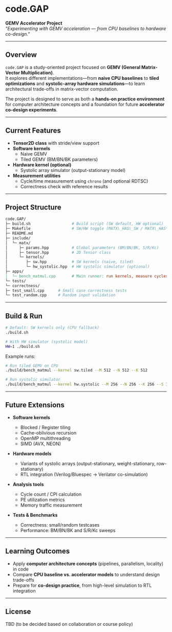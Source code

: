 # **code.GAP**  
**GEMV Accelerator Project**  
*"Experimenting with GEMV acceleration &mdash; from CPU baselines to hardware co-design."*

---

## **Overview**
`code.GAP` is a study-oriented project focused on **GEMV (General Matrix-Vector Multiplication)**.  
It explores different implementations&mdash;from **naive CPU baselines** to **tiled optimizations** and **systolic-array hardware simulations**&mdash;to learn architectural trade-offs in matrix-vector computation.  

The project is designed to serve as both a **hands-on practice environment** for computer architecture concepts and a foundation for future **accelerator co-design experiments**.

---

## **Current Features**
- **Tensor2D class** with stride/view support  
- **Software kernels**
  - Naive GEMV
  - Tiled GEMV (BM/BN/BK parameters)  
- **Hardware kernel (optional)**
  - Systolic array simulator (output-stationary model)  
- **Measurement utilities**
  - Cycle/time measurement using `chrono` (and optional RDTSC)  
  - Correctness check with reference results  

---

## **Project Structure**
```makefile
code.GAP/
├─ build.sh                  # Build script (SW default, HW optional)
├─ Makefile                  # SW/HW toggle (MATX\_HAS\_SW / MATX\_HAS\_HW)
├─ README.md
├─ include/
│  └─ matx/
│     ├─ params.hpp          # Global parameters (BM/BN/BK, S/R/Kc)
│     ├─ tensor.hpp          # 2D Tensor class
│     └─ kernels/
│        ├─ sw.hpp           # SW kernels (naive, tiled)
│        └─ hw_systolic.hpp  # HW systolic simulator (optional)
├─ apps/
│  └─ bench_matmul.cpp       # Main runner: run kernels, measure cycles/time
└─ tests/
└─ correctness/
├─ test_small.cpp      # Small case correctness tests
└─ test_random.cpp     # Random input validation
```

---

## **Build & Run**

```bash
# Default: SW kernels only (CPU fallback)
./build.sh

# With HW simulator (systolic model)
HW=1 ./build.sh
```

Example runs:

```bash
# Run tiled GEMV on CPU
./build/bench_matmul --kernel sw.tiled --M 512 --N 512 --K 512

# Run systolic simulator
./build/bench_matmul --kernel hw.systolic --M 256 --N 256 --K 256 --S 16 --R 16 --Kc 32
```

---

## **Future Extensions**

- **Software kernels**
  - Blocked / Register tiling
  - Cache-oblivious recursion
  - OpenMP multithreading
  - SIMD (AVX, NEON)
- **Hardware models**

  - Variants of systolic arrays (output-stationary, weight-stationary, row-stationary)
  - RTL integration (Verilog/Bluespec → Verilator co-simulation)
- **Analysis tools**

  - Cycle count / CPI calculation
  - PE utilization metrics
  - Memory traffic measurement
- **Tests & Benchmarks**

  - Correctness: small/random testcases
  - Performance: BM/BN/BK and S/R/Kc sweeps

---

## **Learning Outcomes**

- Apply **computer architecture concepts** (pipelines, parallelism, locality) in code
- Compare **CPU baseline vs. accelerator models** to understand design trade-offs
- Prepare for **co-design practice**, from high-level simulation to RTL integration

---

## **License**
TBD (to be decided based on collaboration or course policy)

